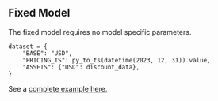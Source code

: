 ## Fixed Model

The fixed model requires no model specific parameters.

```
dataset = {
    "BASE": "USD",
    "PRICING_TS": py_to_ts(datetime(2023, 12, 31)).value,
    "ASSETS": {"USD": discount_data},
}
```

See a [complete example here.](../../quickstart/#example-1-fixed-model)
